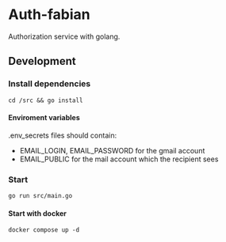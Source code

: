 # Auth-fabian

Authorization service with golang.

## Development

### Install dependencies

`cd /src && go install`

#### Enviroment variables

.env_secrets files should contain:

- EMAIL_LOGIN, EMAIL_PASSWORD for the gmail account
- EMAIL_PUBLIC for the mail account which the recipient sees

### Start

`go run src/main.go`

#### Start with docker

`docker compose up -d`
